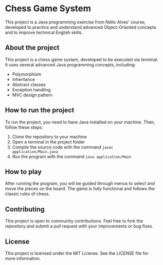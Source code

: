 # Chess Game System

This project is a Java programming exercise from Nélio Alves' course, developed to practice and understand advanced Object-Oriented concepts and to improve technical English skills.

## About the project

This project is a chess game system, developed to be executed via terminal. It uses several advanced Java programming concepts, including:

- Polymorphism
- Inheritance
- Abstract classes
- Exception handling
- MVC design pattern

## How to run the project

To run the project, you need to have Java installed on your machine. Then, follow these steps:

1. Clone the repository to your machine
2. Open a terminal in the project folder
3. Compile the source code with the command `javac application/Main.java`
4. Run the program with the command `java application/Main`

## How to play

After running the program, you will be guided through menus to select and move the pieces on the board. The game is fully functional and follows the classic rules of chess.

## Contributing

This project is open to community contributions. Feel free to fork the repository and submit a pull request with your improvements or bug fixes.

## License

This project is licensed under the MIT License. See the LICENSE file for more information.
